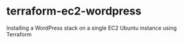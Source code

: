 # terraform-ec2-wordpress
Installing a WordPress stack on a single EC2 Ubuntu instance using Terraform
